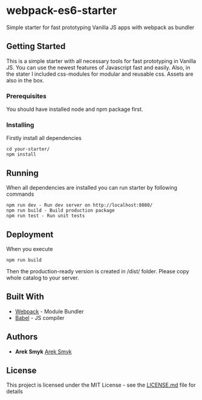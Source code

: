 # webpack-es6-starter
Simple starter for fast prototyping Vanilla JS apps with webpack as bundler

## Getting Started

This is a simple starter with all necessary tools for fast prototyping in Vanilla JS. You can use the newest features of Javascript fast and easily. Also, in the stater I included css-modules for modular and reusable css. Assets are also in the box.

### Prerequisites

You should have installed node and npm package first.

### Installing

Firstly install all dependencies

```
cd your-starter/
npm install
```

## Running 

When all dependencies are installed you can run starter by following commands

```
npm run dev - Run dev server on http://localhost:8080/
npm run build - Build production package
npm run test - Run unit tests
```

## Deployment

When you execute

```
npm run build 
```

Then the production-ready version is created in /dist/ folder. Please copy whole catalog to your server.

## Built With

* [Webpack](https://webpack.github.io/) - Module Bundler
* [Babel](https://babeljs.io/) - JS compiler

## Authors

* **Arek Smyk** [Arek Smyk](https://areksmyk.com)

## License

This project is licensed under the MIT License - see the [LICENSE.md](LICENSE.md) file for details
